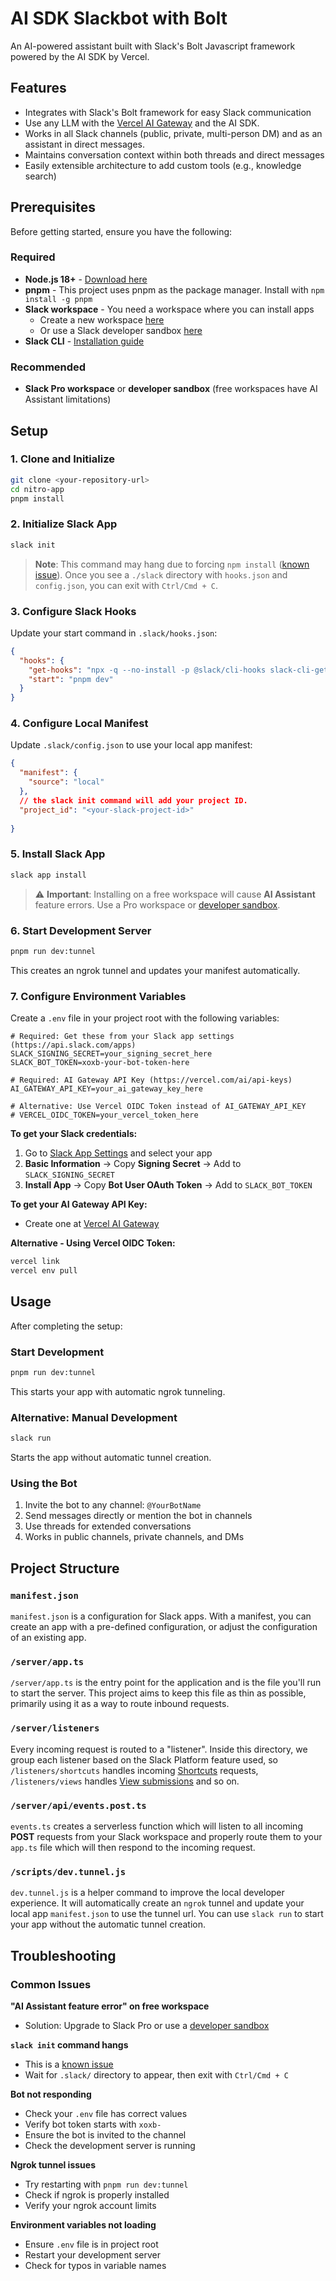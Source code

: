 # AI SDK Slackbot with Bolt 

An AI-powered assistant built with Slack's Bolt Javascript framework powered by the AI SDK by Vercel.

## Features
- Integrates with Slack's Bolt framework for easy Slack communication
- Use any LLM with the [Vercel AI Gateway](https://vercel.com/docs/ai-gateway) and the AI SDK.
- Works in all Slack channels (public, private, multi-person DM) and as an assistant in direct messages.
- Maintains conversation context within both threads and direct messages
- Easily extensible architecture to add custom tools (e.g., knowledge search)

## Prerequisites

Before getting started, ensure you have the following:

### Required
- **Node.js 18+** - [Download here](https://nodejs.org/)
- **pnpm** - This project uses pnpm as the package manager. Install with `npm install -g pnpm`
- **Slack workspace** - You need a workspace where you can install apps
  - Create a new workspace [here](https://slack.com/create)
  - Or use a Slack developer sandbox [here](https://api.slack.com/developer-program)
- **Slack CLI** - [Installation guide](https://tools.slack.dev/slack-cli/guides/installing-the-slack-cli-for-mac-and-linux)

### Recommended
- **Slack Pro workspace** or **developer sandbox** (free workspaces have AI Assistant limitations)

## Setup

### 1. Clone and Initialize
```bash
git clone <your-repository-url>
cd nitro-app
pnpm install
```

### 2. Initialize Slack App
```bash
slack init
```
> **Note**: This command may hang due to forcing `npm install` ([known issue](https://github.com/slackapi/slack-cli/issues/170)). Once you see a `./slack` directory with `hooks.json` and `config.json`, you can exit with `Ctrl/Cmd + C`.

### 3. Configure Slack Hooks
Update your start command in `.slack/hooks.json`:
```json
{
  "hooks": {
    "get-hooks": "npx -q --no-install -p @slack/cli-hooks slack-cli-get-hooks",
    "start": "pnpm dev"
  }
}
```
### 4. Configure Local Manifest
Update `.slack/config.json` to use your local app manifest:
```json
{
  "manifest": {
    "source": "local"
  },
  // the slack init command will add your project ID.
  "project_id": "<your-slack-project-id>"
  
}

```

### 5. Install Slack App
```bash
slack app install
```
> ⚠️ **Important**: Installing on a free workspace will cause **AI Assistant** feature errors. Use a Pro workspace or [developer sandbox](https://api.slack.com/developer-program).

### 6. Start Development Server
```bash
pnpm run dev:tunnel
```
This creates an ngrok tunnel and updates your manifest automatically.

### 7. Configure Environment Variables
Create a `.env` file in your project root with the following variables:

```env
# Required: Get these from your Slack app settings (https://api.slack.com/apps)
SLACK_SIGNING_SECRET=your_signing_secret_here
SLACK_BOT_TOKEN=xoxb-your-bot-token-here

# Required: AI Gateway API Key (https://vercel.com/ai/api-keys)
AI_GATEWAY_API_KEY=your_ai_gateway_key_here

# Alternative: Use Vercel OIDC Token instead of AI_GATEWAY_API_KEY
# VERCEL_OIDC_TOKEN=your_vercel_token_here
```

**To get your Slack credentials:**
1. Go to [Slack App Settings](https://api.slack.com/apps) and select your app
2. **Basic Information** → Copy **Signing Secret** → Add to `SLACK_SIGNING_SECRET`
3. **Install App** → Copy **Bot User OAuth Token** → Add to `SLACK_BOT_TOKEN`

**To get your AI Gateway API Key:**
- Create one at [Vercel AI Gateway](https://vercel.com/ai/api-keys)

**Alternative - Using Vercel OIDC Token:**
```bash
vercel link
vercel env pull
```

## Usage

After completing the setup:

### Start Development
```bash
pnpm run dev:tunnel
```
This starts your app with automatic ngrok tunneling.

### Alternative: Manual Development
```bash
slack run
```
Starts the app without automatic tunnel creation.

### Using the Bot
1. Invite the bot to any channel: `@YourBotName`
2. Send messages directly or mention the bot in channels
3. Use threads for extended conversations
4. Works in public channels, private channels, and DMs

## Project Structure

### `manifest.json`

`manifest.json` is a configuration for Slack apps. With a manifest, you can create an app with a pre-defined configuration, or adjust the configuration of an existing app.

### `/server/app.ts`

`/server/app.ts` is the entry point for the application and is the file you'll run to start the server. This project aims to keep this file as thin as possible, primarily using it as a way to route inbound requests.

### `/server/listeners`

Every incoming request is routed to a "listener". Inside this directory, we group each listener based on the Slack Platform feature used, so `/listeners/shortcuts` handles incoming [Shortcuts](https://api.slack.com/interactivity/shortcuts) requests, `/listeners/views` handles [View submissions](https://api.slack.com/reference/interaction-payloads/views#view_submission) and so on.

### `/server/api/events.post.ts`

`events.ts` creates a serverless function which will listen to all incoming **POST** requests from your Slack workspace and properly route them to your `app.ts` file which will then respond to the incoming request.

### `/scripts/dev.tunnel.js`

`dev.tunnel.js` is a helper command to improve the local developer experience. It will automatically create an `ngrok` tunnel and update your local app `manifest.json` to use the tunnel url. You can use `slack run` to start your app without the automatic tunnel creation.

## Troubleshooting

### Common Issues

**"AI Assistant feature error" on free workspace**
- Solution: Upgrade to Slack Pro or use a [developer sandbox](https://api.slack.com/developer-program)

**`slack init` command hangs**
- This is a [known issue](https://github.com/slackapi/slack-cli/issues/170)
- Wait for `.slack/` directory to appear, then exit with `Ctrl/Cmd + C`

**Bot not responding**
- Check your `.env` file has correct values
- Verify bot token starts with `xoxb-`
- Ensure the bot is invited to the channel
- Check the development server is running

**Ngrok tunnel issues**
- Try restarting with `pnpm run dev:tunnel`
- Check if ngrok is properly installed
- Verify your ngrok account limits

**Environment variables not loading**
- Ensure `.env` file is in project root
- Restart your development server
- Check for typos in variable names
